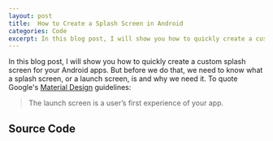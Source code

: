 ```yaml
---
layout: post
title:  How to Create a Splash Screen in Android
categories: Code
excerpt: In this blog post, I will show you how to quickly create a custom splash screen for your Android apps.
---
```


In this blog post, I will show you how to quickly create a custom splash screen for your Android apps. But before we do that, we need to know what a splash screen, or a launch screen, is and why we need it. To quote Google's [Material Design](https://material.io/design/communication/launch-screen.html) guidelines:
> The launch screen is a user’s first experience of your app.

## Source Code
<script src="https://gist.github.com/saifkhichi96/653778bf0332b1bf6a888a171dbb190b.js?file=styles.xml"></script>
